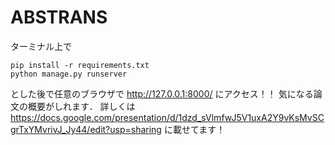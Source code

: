 # ABSTRANS
ターミナル上で
```
pip install -r requirements.txt
python manage.py runserver
```
とした後で任意のブラウザで
http://127.0.0.1:8000/
にアクセス！！
気になる論文の概要がしれます．
詳しくは
https://docs.google.com/presentation/d/1dzd_sVlmfwJ5V1uxA2Y9vKsMvSCgrTxYMvrivJ_Jy44/edit?usp=sharing
に載せてます！